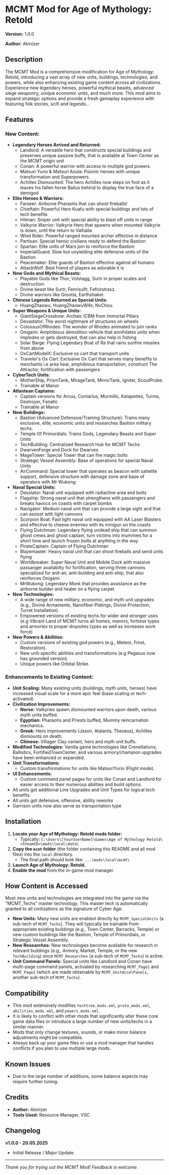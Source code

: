 # MCMT Mod for Age of Mythology: Retold

**Version:** 1.0.0

**Author:** Akinizer

## Description

The MCMT Mod is a comprehensive modification for Age of Mythology: Retold, introducing a vast array of new units, buildings, technologies, and powers, while also enhancing existing game content across all civilizations. Experience new legendary heroes, powerful mythical beasts, advanced siege weaponry, unique economic units, and much more. This mod aims to expand strategic options and provide a fresh gameplay experience with featuring folk stories, scifi and legends...

## Features

### New Content:

*   **Legendary Heroes Arrived and Returned:**
    *   Landlord: A versatile hero that constructs special buildings and preserves unique passive buffs, that is available at Town Center as the MCMT origin unit
    *   Conan: A powerful warrior with access to multiple god powers.
    *   Matsuri Yurio & Matsuri Azula: Psionic heroes with unique transformation and Superpowers.
    *   Achilles Dismounted: The hero Achilles now steps on foot as it leaves his fallen horse Bailus behind to display the true face of a demigod 
*   **Elite Heroes & Warriors:**
    *   Farseer: Airborne Pharaohs that can shoot fireballs!
    *   Chieftain: Powerful Hero Kuafu with special buildings and lots of tech benefits
    *   Hitman: Sniper unit with special ability to blast off units in range
    *   Valkyrie Warrior: Valkyrie Hero that spawns when mounted Valkyrie is down, until the return to Valhalla
    *   Wind Rider: Powerful ranged mounted archer effective in distance
    *   Partisan: Special heroic civilians ready to defend the Bastion
    *   Spartan: Elite units of Mars join to reinforce the Bastion
    *   ImperialGuard: Slow but unyielding elite defensive units of the Bastion
    *   Peacemaker: Elite guards of Bastion effective against all humans
    *   AttackWolf: Best friend of players as adorable it is 
*   **New Gods and Mythical Beasts:**
    *   Playable Gods like Thor, Volstagg, Surtr in proper scales and destruction.
    *   Divine beast like Surtr, Fenrisulfr, Fafnirstrasz.
    *   Divine warriors like Grootia, Earthshaker.
*   **Chinese Legends Returned as Special Units:**
    *   HuangZhaowu, HuangZhaowuWife, NvChou.
*   **Super Weapons & Unique Units:**
    *   GiantSiegeCrossbow: Archaic ICBM from Immortal Pillars 
    *   Devastator: The worst nightmare of structures on wheels
    *   ColossusOfRhodes: The wonder of Rhodes animated to join ranks
    *   Onigami: Amphibious demolition vehicle that annihilates units when implodes or gets destroyed, that can also help in fishing
    *   Solar Barge: Flying Legendary Boat of Ra that rains sunfire missiles from above
    *   OxCartModelX: Exclusive ox cart that transport units
    *   Traveler's Ox Cart: Exclusive Ox Cart that serves many benefits to merchants i.e area heal, amphibious transportation, construct The Attractor, fortification with passengers
*   **CyberTech Units:**
    *   MotherShip, PrismTank, MirageTank, MirrorTank, Igniter, ScoutProbe.
    *   Trainable at Manor
*   **Atlantean Captains:**
    *   Captain versions for Arcus, Contarius, Murmillo, Katapeltes, Turma, Destroyer, Fanatic
    *   Trainable at Manor
*   **New Buildings:**
    *   Bastion (Advanced Defensive/Training Structure): Trains many exclusive, elite, economic units and researches Bastion military techs.
    *   Temple Of Primordials: Trains Gods, Legendary Beasts and Super Units
    *   TechBuilding: Centralized Research Hub for MCMT Techs
    *   DwarvenForge and Dock for Dwarves
    *   MageTower: Special Tower that can fire magic bolts
    *   Strategic Vessel Assembly: Base of operations for special Naval Units
    *   AirCommand: Special tower that operates as beacon with sattelite support, defensive structure with damage zone and base of operators with Mr Wukong
*   **Naval Special Units:**
    *   Desolator: Naval unit equipped with radiactive area and bolts
    *   Flagship: Strong naval unit that strengthens with passangers and breaks havocs on coasts with carpet bombs
    *   Navigator: Medium naval unit that can provide a large sight and that can assisst with light cannons
    *   Scorpion Boat: Fast light naval unit equipped with AA Laser Blasters and effective to cheese enemies with its minigun on the coasts
    *   Flying Dutchman: Legendary flying undead ship that can summon ghost crews and ghost captain, turn victims into mummies for a short time and launch frozen bolts at anything in the way
    *   PirateCaptain: Captain of Flying Dutchman
    *   Blazemaster: Heavy naval unit that can shoot fireballs and send units flying
    *   Worldbreaker: Super Naval Unit and Mobile Dock with massive passanger availabilty for fortification, serving three cannons specialized for anit-air, anti-building and anti-ship, that also reinforces Onigami
    *   MrWukong: Legendary Monk that provides assistance as the airborne builder and healer on a flying carpet
*   **New Technologies:**
    *   A wide range of new military, economic, and myth unit upgrades (e.g., Divine Armaments, Nanofiber Platings, Divine Protection, Turret Installation).
    *   Empowered versions of existing techs for wider and stronger uses (e.g Vibrant Land of MCMT turns all homes, manors, fortress types and armories to proper dropsites types as well as increases work force)
*   **New Powers & Abilities:**
    *   Custom versions of existing god powers (e.g., Meteor, Frost, Restoration).
    *   New unit-specific abilities and transformations (e.g Pegasus now has grounded version).
    *   Unique powers like Orbital Strike.

### Enhancements to Existing Content:

*   **Unit Scaling:** Many existing units (buildings, myth units, heroes) have increased visual scale for a more epic feel (base scaling or tech-activated)
*   **Civilization Improvements:**
    *   **Norse:** Valkyries spawn dismounted warriors upon death, various myth units buffed.
    *   **Egyptian:** Pharaohs and Priests buffed, Mummy reincarnation mechanics.
    *   **Greek:** Hero improvements (Jason, Atalanta, Theseus), Achilles dismounts on death.
    *   **Chinese:** Villager Clay variant, hero and myth unit buffs.
*   **Modified Technologies:** Vanilla game technologies like Crenellations, Ballistics, FortifiedTownCenter, and various armory/champion upgrades have been enhanced or expanded.
*   **Unit Transformations:**
    *   Custom transformations for units like MatsuriYurio (Flight mode).
*   **UI Enhancements:**
    *   Custom command panel pages for units like Conan and Landlord for easier access to their numerous abilities and build options.
*   All units got additional Line Upgrades and Unit Types for logical tech benefits
*   All units got defensive, offensive, ability reworks
*   Garrison units now also serve as transportation type

## Installation

1.  **Locate your Age of Mythology: Retold mods folder:**
    *   Typically: `C:\Users\[YourUserName]\Games\Age of Mythology Retold\<SteamID>\mods\local\data\`
2.  **Copy the `mcmt` folder** (the folder containing this README and all mod files) into the `local` directory.
    *   The final path should look like: `...\mods\local\mcmt\`
3.  **Launch Age of Mythology: Retold.**
4.  **Enable the mod** from the in-game mod manager.

## How Content is Accessed

Most new units and technologies are integrated into the game via the "MCMT_Techs" master technology. This master tech is automatically granted to all civilizations as the signature of Cyber Age.

*   **New Units:** Many new units are enabled directly by `MCMT_SpecialUnits` (a sub-tech of `MCMT_Techs`). They will typically be trainable from appropriate existing buildings (e.g., Town Center, Barracks, Temple) or new custom buildings like the Bastion, Temple of Primordials, or Strategic Vessel Assembly.
*   **New Researches:** New technologies become available for research in relevant buildings (e.g., Armory, Market, Temple, or the new `TechBuilding`) once `MCMT_Researches` (a sub-tech of `MCMT_Techs`) is active.
*   **Unit Command Panels:** Special units like Landlord and Conan have multi-page command panels, activated by researching `MCMT_Page1` and `MCMT_Page2` (which are made obtainable by `MCMT_UnitAccelPanels`, another sub-tech of `MCMT_Techs`).

## Compatibility

*   This mod extensively modifies `techtree_mods.xml`, `proto_mods.xml`, `abilities_mods.xml`, and `powers_mods.xml`.
*   It is likely to conflict with other mods that significantly alter these core game data files or introduce a large number of new units/techs in a similar manner.
*   Mods that only change textures, sounds, or make minor balance adjustments might be compatible.
*   Always back up your game files or use a mod manager that handles conflicts if you plan to use multiple large mods.

## Known Issues

*   Due to the large number of additions, some balance aspects may require further tuning.

## Credits

*   **Author:** Akinizer
*   **Tools Used:** Resource Manager, VSC

## Changelog

**v1.0.0 - 20.05.2025**
*   Initial Release / Major Update.

---

*Thank you for trying out the MCMT Mod! Feedback is welcome.*
